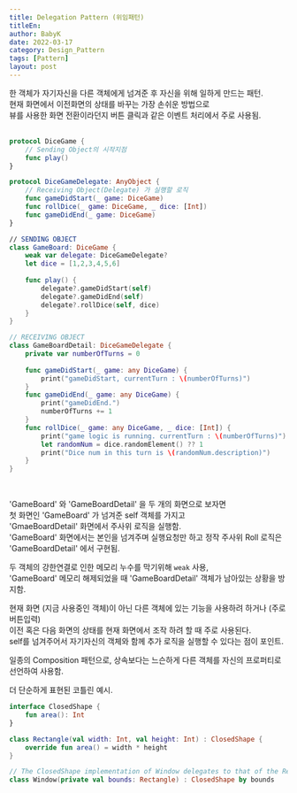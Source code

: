 ```yaml
---
title: Delegation Pattern (위임패턴)
titleEn:
author: BabyK
date: 2022-03-17
category: Design_Pattern
tags: [Pattern]
layout: post
---
```

한 객체가 자기자신을 다른 객체에게 넘겨준 후 자신을 위해 일하게 만드는 패턴.  
현재 화면에서 이전화면의 상태를 바꾸는 가장 손쉬운 방법으로  
뷰를 사용한 화면 전환이라던지 버튼 클릭과 같은 이벤트 처리에서 주로 사용됨.  
<br>

```swift
protocol DiceGame {
    // Sending Object의 시작지점
    func play()
}

protocol DiceGameDelegate: AnyObject {
    // Receiving Object(Delegate) 가 실행할 로직
    func gameDidStart(_ game: DiceGame)
    func rollDice(_ game: DiceGame, _ dice: [Int])
    func gameDidEnd(_ game: DiceGame)
}

// SENDING OBJECT
class GameBoard: DiceGame {
    weak var delegate: DiceGameDelegate?
    let dice = [1,2,3,4,5,6]
    
    func play() {
        delegate?.gameDidStart(self)
        delegate?.gameDidEnd(self)
        delegate?.rollDice(self, dice)
    }
}

// RECEIVING OBJECT
class GameBoardDetail: DiceGameDelegate {
    private var numberOfTurns = 0
    
    func gameDidStart(_ game: any DiceGame) {
        print("gameDidStart, currentTurn : \(numberOfTurns)")
    }
    func gameDidEnd(_ game: any DiceGame) {
        print("gameDidEnd.")
        numberOfTurns += 1
    }
    func rollDice(_ game: any DiceGame, _ dice: [Int]) {
        print("game logic is running. currentTurn : \(numberOfTurns)")
        let randomNum = dice.randomElement() ?? 1
        print("Dice num in this turn is \(randomNum.description)")
    }
}
```
<br>

'GameBoard' 와 'GameBoardDetail' 을 두 개의 화면으로 보자면  
첫 화면인 'GameBoard' 가 넘겨준 self 객체를 가지고  
'GmaeBoardDetail' 화면에서 주사위 로직을 실행함.  
'GameBoard' 화면에서는 본인을 넘겨주며 실행요청만 하고 정작 주사위 Roll 로직은  
'GameBoardDetail' 에서 구현됨.  

두 객체의 강한연결로 인한 메모리 누수를 막기위해 `weak` 사용,  
'GameBoard' 메모리 해제되었을 때 'GameBoardDetail' 객체가 남아있는 상황을 방지함.  

현재 화면 (지금 사용중인 객체)이 아닌 다른 객체에 있는 기능을 사용하려 하거나 (주로 버튼입력)  
이전 혹은 다음 화면의 상태를 현재 화면에서 조작 하려 할 때 주로 사용된다.  
self를 넘겨주어서 자기자신의 객체와 함께 추가 로직을 실행할 수 있다는 점이 포인트.  

일종의 Composition 패턴으로, 상속보다는 느슨하게 다른 객체를 자신의 프로퍼티로 선언하여 사용함.  


더 단순하게 표현된 코틀린 예시.  

```kotlin
interface ClosedShape {
    fun area(): Int
}

class Rectangle(val width: Int, val height: Int) : ClosedShape {
    override fun area() = width * height
}

// The ClosedShape implementation of Window delegates to that of the Rectangle that is bounds
class Window(private val bounds: Rectangle) : ClosedShape by bounds
```